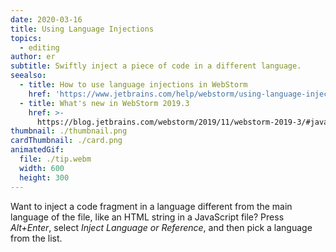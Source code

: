 ```yaml
---
date: 2020-03-16
title: Using Language Injections
topics:
  - editing
author: er
subtitle: Swiftly inject a piece of code in a different language.
seealso:
  - title: How to use language injections in WebStorm
    href: 'https://www.jetbrains.com/help/webstorm/using-language-injections.html'
  - title: What's new in WebStorm 2019.3
    href: >-
      https://blog.jetbrains.com/webstorm/2019/11/webstorm-2019-3/#javascript_and_typescript_support
thumbnail: ./thumbnail.png
cardThumbnail: ./card.png
animatedGif:
  file: ./tip.webm
  width: 600
  height: 300
---
```

Want to inject a code fragment in a language different from the
main language of the file, like an HTML string in a JavaScript
file? Press *Alt+Enter*, select *Inject Language or Reference*, and
then pick a language from the list.

